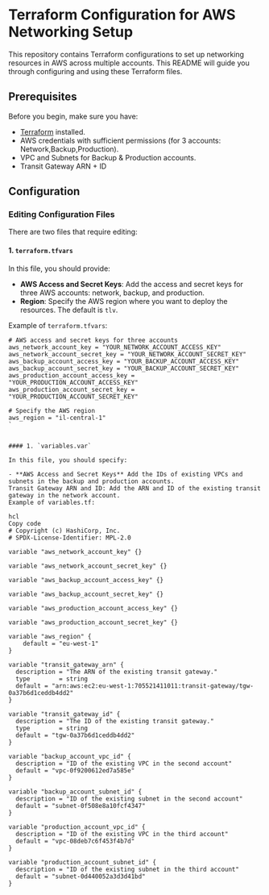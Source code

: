 # Terraform Configuration for AWS Networking Setup

This repository contains Terraform configurations to set up networking resources in AWS across multiple accounts. This README will guide you through configuring and using these Terraform files.

## Prerequisites

Before you begin, make sure you have:

- [Terraform](https://www.terraform.io/downloads.html) installed.
- AWS credentials with sufficient permissions (for 3 accounts: Network,Backup,Production).
- VPC and Subnets for Backup & Production accounts.
- Transit Gateway ARN + ID

## Configuration

### Editing Configuration Files

There are two files that require editing:

#### 1. `terraform.tfvars`

In this file, you should provide:

- **AWS Access and Secret Keys**: Add the access and secret keys for three AWS accounts: network, backup, and production.
- **Region**: Specify the AWS region where you want to deploy the resources. The default is `tlv`.

Example of `terraform.tfvars`:

```hcl
# AWS access and secret keys for three accounts
aws_network_account_key = "YOUR_NETWORK_ACCOUNT_ACCESS_KEY"
aws_network_account_secret_key = "YOUR_NETWORK_ACCOUNT_SECRET_KEY"
aws_backup_account_access_key = "YOUR_BACKUP_ACCOUNT_ACCESS_KEY"
aws_backup_account_secret_key = "YOUR_BACKUP_ACCOUNT_SECRET_KEY"
aws_production_account_access_key = "YOUR_PRODUCTION_ACCOUNT_ACCESS_KEY"
aws_production_account_secret_key = "YOUR_PRODUCTION_ACCOUNT_SECRET_KEY"

# Specify the AWS region
aws_region = "il-central-1"
`


#### 1. `variables.var`

In this file, you should specify:

- **AWS Access and Secret Keys** Add the IDs of existing VPCs and subnets in the backup and production accounts.
Transit Gateway ARN and ID: Add the ARN and ID of the existing transit gateway in the network account.
Example of variables.tf:

hcl
Copy code
# Copyright (c) HashiCorp, Inc.
# SPDX-License-Identifier: MPL-2.0

variable "aws_network_account_key" {}

variable "aws_network_account_secret_key" {}

variable "aws_backup_account_access_key" {}

variable "aws_backup_account_secret_key" {}

variable "aws_production_account_access_key" {}

variable "aws_production_account_secret_key" {}

variable "aws_region" {
    default = "eu-west-1"
}

variable "transit_gateway_arn" {
  description = "The ARN of the existing transit gateway."
  type        = string
  default = "arn:aws:ec2:eu-west-1:705521411011:transit-gateway/tgw-0a37b6d1ceddb4dd2"
}

variable "transit_gateway_id" {
  description = "The ID of the existing transit gateway."
  type        = string
  default = "tgw-0a37b6d1ceddb4dd2"
}

variable "backup_account_vpc_id" {
  description = "ID of the existing VPC in the second account"
  default = "vpc-0f9200612ed7a585e"
}

variable "backup_account_subnet_id" {
  description = "ID of the existing subnet in the second account"
  default = "subnet-0f508e8a10fcf4347"
}

variable "production_account_vpc_id" {
  description = "ID of the existing VPC in the third account"
  default = "vpc-08deb7c6f453f4b7d"
}

variable "production_account_subnet_id" {
  description = "ID of the existing subnet in the third account"
  default = "subnet-0d440052a3d3d41bd"
}

